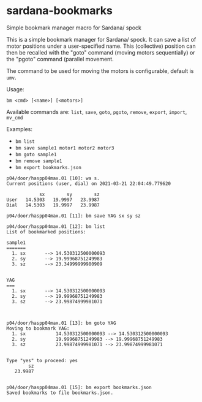 # sardana-bookmarks
Simple bookmark manager macro for Sardana/ spock


This is a simple bookmark manager for Sardana/ spock. It can save a list of motor positions under a user-specified name. This (collective) position can then be recalled with the "goto" command (moving motors sequentially) or the "pgoto" command (parallel movement.

The command to be used for moving the motors is configurable, default is `umv`.

Usage:

`bm <cmd> [<name>] [<motors>]`

Available commands are: `list`, `save`, `goto`, `pgoto`, `remove`, `export`, `import`, `mv_cmd`

Examples:
* `bm list`
* `bm save sample1 motor1 motor2 motor3`
* `bm goto sample1`
* `bm remove sample1`
* `bm export bookmarks.json`


```
p04/door/haspp04max.01 [10]: wa s.
Current positions (user, dial) on 2021-03-21 22:04:49.779620

            sx        sy        sz
User   14.5303   19.9997   23.9987
Dial   14.5303   19.9997   23.9987

p04/door/haspp04max.01 [11]: bm save YAG sx sy sz

p04/door/haspp04max.01 [12]: bm list
List of bookmarked positions:

sample1
=======
  1. sx       --> 14.530312500000093
  2. sy       --> 19.99968751249983
  3. sz       --> 23.34999999980909


YAG
===
  1. sx       --> 14.530312500000093
  2. sy       --> 19.99968751249983
  3. sz       --> 23.99874999981071



p04/door/haspp04max.01 [13]: bm goto YAG
Moving to bookmark YAG:
  1. sx           14.530312500000093 --> 14.530312500000093
  2. sy           19.99968751249983 --> 19.99968751249983
  3. sz           23.99874999981071 --> 23.99874999981071


Type "yes" to proceed: yes
        sz
   23.9987


p04/door/haspp04max.01 [15]: bm export bookmarks.json
Saved bookmarks to file bookmarks.json.
```

